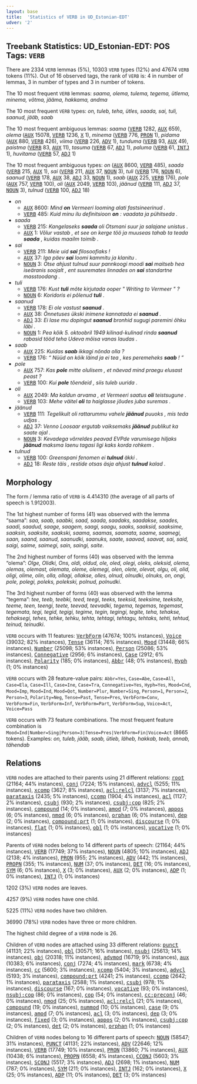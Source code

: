 ```yaml
---
layout: base
title:  'Statistics of VERB in UD_Estonian-EDT'
udver: '2'
---
```


## Treebank Statistics: UD_Estonian-EDT: POS Tags: `VERB`

There are 2334 `VERB` lemmas (5%), 10303 `VERB` types (12%) and 47674 `VERB` tokens (11%).
Out of 16 observed tags, the rank of `VERB` is: 4 in number of lemmas, 3 in number of types and 3 in number of tokens.

The 10 most frequent `VERB` lemmas: <em>saama, olema, tulema, tegema, ütlema, minema, võtma, jääma, hakkama, andma</em>

The 10 most frequent `VERB` types:  <em>on, tuleb, teha, ütles, saada, sai, tuli, saanud, jääb, saab</em>

The 10 most frequent ambiguous lemmas: <em>saama</em> (<tt><a href="et_edt-pos-VERB.html">VERB</a></tt> 1282, <tt><a href="et_edt-pos-AUX.html">AUX</a></tt> 659), <em>olema</em> (<tt><a href="et_edt-pos-AUX.html">AUX</a></tt> 15078, <tt><a href="et_edt-pos-VERB.html">VERB</a></tt> 1236, <tt><a href="et_edt-pos-X.html">X</a></tt> 1), <em>minema</em> (<tt><a href="et_edt-pos-VERB.html">VERB</a></tt> 776, <tt><a href="et_edt-pos-PRON.html">PRON</a></tt> 1), <em>pidama</em> (<tt><a href="et_edt-pos-AUX.html">AUX</a></tt> 880, <tt><a href="et_edt-pos-VERB.html">VERB</a></tt> 426), <em>viima</em> (<tt><a href="et_edt-pos-VERB.html">VERB</a></tt> 226, <tt><a href="et_edt-pos-ADV.html">ADV</a></tt> 1), <em>tunduma</em> (<tt><a href="et_edt-pos-VERB.html">VERB</a></tt> 93, <tt><a href="et_edt-pos-AUX.html">AUX</a></tt> 49), <em>paistma</em> (<tt><a href="et_edt-pos-VERB.html">VERB</a></tt> 83, <tt><a href="et_edt-pos-AUX.html">AUX</a></tt> 11), <em>tasuma</em> (<tt><a href="et_edt-pos-VERB.html">VERB</a></tt> 67, <tt><a href="et_edt-pos-ADJ.html">ADJ</a></tt> 1), <em>paluma</em> (<tt><a href="et_edt-pos-VERB.html">VERB</a></tt> 61, <tt><a href="et_edt-pos-INTJ.html">INTJ</a></tt> 1), <em>huvitama</em> (<tt><a href="et_edt-pos-VERB.html">VERB</a></tt> 57, <tt><a href="et_edt-pos-ADJ.html">ADJ</a></tt> 1)

The 10 most frequent ambiguous types:  <em>on</em> (<tt><a href="et_edt-pos-AUX.html">AUX</a></tt> 8600, <tt><a href="et_edt-pos-VERB.html">VERB</a></tt> 485), <em>saada</em> (<tt><a href="et_edt-pos-VERB.html">VERB</a></tt> 215, <tt><a href="et_edt-pos-AUX.html">AUX</a></tt> 1), <em>sai</em> (<tt><a href="et_edt-pos-VERB.html">VERB</a></tt> 211, <tt><a href="et_edt-pos-AUX.html">AUX</a></tt> 37, <tt><a href="et_edt-pos-NOUN.html">NOUN</a></tt> 3), <em>tuli</em> (<tt><a href="et_edt-pos-VERB.html">VERB</a></tt> 176, <tt><a href="et_edt-pos-NOUN.html">NOUN</a></tt> 6), <em>saanud</em> (<tt><a href="et_edt-pos-VERB.html">VERB</a></tt> 178, <tt><a href="et_edt-pos-AUX.html">AUX</a></tt> 38, <tt><a href="et_edt-pos-ADJ.html">ADJ</a></tt> 33, <tt><a href="et_edt-pos-NOUN.html">NOUN</a></tt> 1), <em>saab</em> (<tt><a href="et_edt-pos-AUX.html">AUX</a></tt> 225, <tt><a href="et_edt-pos-VERB.html">VERB</a></tt> 176), <em>pole</em> (<tt><a href="et_edt-pos-AUX.html">AUX</a></tt> 757, <tt><a href="et_edt-pos-VERB.html">VERB</a></tt> 100), <em>oli</em> (<tt><a href="et_edt-pos-AUX.html">AUX</a></tt> 2049, <tt><a href="et_edt-pos-VERB.html">VERB</a></tt> 103), <em>jäänud</em> (<tt><a href="et_edt-pos-VERB.html">VERB</a></tt> 111, <tt><a href="et_edt-pos-ADJ.html">ADJ</a></tt> 37, <tt><a href="et_edt-pos-NOUN.html">NOUN</a></tt> 3), <em>tulnud</em> (<tt><a href="et_edt-pos-VERB.html">VERB</a></tt> 100, <tt><a href="et_edt-pos-ADJ.html">ADJ</a></tt> 18)


* <em>on</em>
  * <tt><a href="et_edt-pos-AUX.html">AUX</a></tt> 8600: <em>Mind <b>on</b> Vermeeri looming alati fastsineerinud .</em>
  * <tt><a href="et_edt-pos-VERB.html">VERB</a></tt> 485: <em>Kuid minu ilu definitsioon <b>on</b> : vaadata ja pühitseda .</em>
* <em>saada</em>
  * <tt><a href="et_edt-pos-VERB.html">VERB</a></tt> 215: <em>Kangelaseks <b>saada</b> oli Otsmani suur ja salajane unistus .</em>
  * <tt><a href="et_edt-pos-AUX.html">AUX</a></tt> 1: <em>Võlur vastab , et see on kerge töö ja muuseas tahab ta teada <b>saada</b> , kuidas maailm toimib .</em>
* <em>sai</em>
  * <tt><a href="et_edt-pos-VERB.html">VERB</a></tt> 211: <em>Meie uid <b>sai</b> filosoofiaks !</em>
  * <tt><a href="et_edt-pos-AUX.html">AUX</a></tt> 37: <em>Iga päev <b>sai</b> loomi kammitu ja klanitu .</em>
  * <tt><a href="et_edt-pos-NOUN.html">NOUN</a></tt> 3: <em>Otse ahjust tulnud suur pannkoogi moodi <b>sai</b> maitseb hea iseäranis soojalt , ent suuremates linnades on <b>sai</b> standartne masstoodang .</em>
* <em>tuli</em>
  * <tt><a href="et_edt-pos-VERB.html">VERB</a></tt> 176: <em>Kust <b>tuli</b> mõte kirjutada ooper " Writing to Vermeer " ?</em>
  * <tt><a href="et_edt-pos-NOUN.html">NOUN</a></tt> 6: <em>Koridoris ei põlenud <b>tuli</b> .</em>
* <em>saanud</em>
  * <tt><a href="et_edt-pos-VERB.html">VERB</a></tt> 178: <em>Ei ole vastust <b>saanud</b> .</em>
  * <tt><a href="et_edt-pos-AUX.html">AUX</a></tt> 38: <em>Õnnetuses ükski inimene kannatada ei <b>saanud</b> .</em>
  * <tt><a href="et_edt-pos-ADJ.html">ADJ</a></tt> 33: <em>Ei lase mu dopingut <b>saanud</b> bronhid sugugi paremini õhku läbi .</em>
  * <tt><a href="et_edt-pos-NOUN.html">NOUN</a></tt> 1: <em>Pea kõik 5. oktoobril 1949 kilinad-kulinad rinda <b>saanud</b> rabasid tööd teha Udeva mõisa vanas laudas .</em>
* <em>saab</em>
  * <tt><a href="et_edt-pos-AUX.html">AUX</a></tt> 225: <em>Kuidas <b>saab</b> ikkagi nõnda olla ?</em>
  * <tt><a href="et_edt-pos-VERB.html">VERB</a></tt> 176: <em>“ Nüüd on kõik läind ja ei tea , kes peremeheks <b>saab</b> ! ”</em>
* <em>pole</em>
  * <tt><a href="et_edt-pos-AUX.html">AUX</a></tt> 757: <em>Kas <b>pole</b> mitte olulisem , et näevad mind praegu elusast peast ?</em>
  * <tt><a href="et_edt-pos-VERB.html">VERB</a></tt> 100: <em>Kui <b>pole</b> tõendeid , siis tuleb uurida .</em>
* <em>oli</em>
  * <tt><a href="et_edt-pos-AUX.html">AUX</a></tt> 2049: <em>Ma kaldun arvama , et Vermeeri saatus <b>oli</b> teistsugune .</em>
  * <tt><a href="et_edt-pos-VERB.html">VERB</a></tt> 103: <em>Mehe väitel <b>oli</b> ta haiglasse jõudes juba suremas .</em>
* <em>jäänud</em>
  * <tt><a href="et_edt-pos-VERB.html">VERB</a></tt> 111: <em>Tegelikult oli rattarummu vahele <b>jäänud</b> puuoks , mis teda udjas .</em>
  * <tt><a href="et_edt-pos-ADJ.html">ADJ</a></tt> 37: <em>Venno Loosaar ergutab vaiksemaks <b>jäänud</b> publikut ka saate ajal .</em>
  * <tt><a href="et_edt-pos-NOUN.html">NOUN</a></tt> 3: <em>Kevadega võrreldes peavad EVPde varumisega hiljaks <b>jäänud</b> maksma laenu tagasi ligi kaks korda rohkem .</em>
* <em>tulnud</em>
  * <tt><a href="et_edt-pos-VERB.html">VERB</a></tt> 100: <em>Greenspani fenomen ei <b>tulnud</b> äkki .</em>
  * <tt><a href="et_edt-pos-ADJ.html">ADJ</a></tt> 18: <em>Reste täis , restide otsas äsja ahjust <b>tulnud</b> kalad .</em>

## Morphology

The form / lemma ratio of `VERB` is 4.414310 (the average of all parts of speech is 1.912003).

The 1st highest number of forms (41) was observed with the lemma “saama”: <em>saa, saab, saabki, saad, saada, saadaks, saadakse, saades, saadi, saadud, saage, saagem, saagi, saagu, saaks, saaksid, saaksime, saaksin, saaksite, saakski, saama, saamas, saamata, saame, saamegi, saan, saand, saanud, saanudki, saanuks, saate, saavad, saavat, sai, said, saigi, saime, saimegi, sain, saingi, saite</em>.

The 2nd highest number of forms (40) was observed with the lemma “olema”: <em>Olge, Olidki, Ons, oldi, oldud, ole, oled, olegi, oleks, oleksid, olema, olemas, olemast, olemata, oleme, olemegi, olen, olete, olevat, olgu, oli, olid, oligi, olime, olin, olla, ollagi, ollakse, olles, olnud, olnudki, olnuks, on, ongi, pole, polegi, poleks, polekski, polnud, polnudki</em>.

The 3rd highest number of forms (40) was observed with the lemma “tegema”: <em>tee, teeb, teebki, teed, teegi, teeks, teeksid, teeksime, teeksite, teeme, teen, teengi, teete, teevad, teevadki, tegema, tegemas, tegemast, tegemata, tegi, tegid, tegigi, tegime, tegin, tegingi, tegite, teha, tehakse, tehaksegi, tehes, tehke, tehku, tehta, tehtagi, tehtagu, tehtaks, tehti, tehtud, teinud, teinudki</em>.

`VERB` occurs with 11 features: <tt><a href="et_edt-feat-VerbForm.html">VerbForm</a></tt> (47674; 100% instances), <tt><a href="et_edt-feat-Voice.html">Voice</a></tt> (39032; 82% instances), <tt><a href="et_edt-feat-Tense.html">Tense</a></tt> (36114; 76% instances), <tt><a href="et_edt-feat-Mood.html">Mood</a></tt> (31448; 66% instances), <tt><a href="et_edt-feat-Number.html">Number</a></tt> (25098; 53% instances), <tt><a href="et_edt-feat-Person.html">Person</a></tt> (25086; 53% instances), <tt><a href="et_edt-feat-Connegative.html">Connegative</a></tt> (2956; 6% instances), <tt><a href="et_edt-feat-Case.html">Case</a></tt> (2912; 6% instances), <tt><a href="et_edt-feat-Polarity.html">Polarity</a></tt> (185; 0% instances), <tt><a href="et_edt-feat-Abbr.html">Abbr</a></tt> (48; 0% instances), <tt><a href="et_edt-feat-Hyph.html">Hyph</a></tt> (1; 0% instances)

`VERB` occurs with 28 feature-value pairs: `Abbr=Yes`, `Case=Abe`, `Case=All`, `Case=Ela`, `Case=Ill`, `Case=Ine`, `Case=Tra`, `Connegative=Yes`, `Hyph=Yes`, `Mood=Cnd`, `Mood=Imp`, `Mood=Ind`, `Mood=Qot`, `Number=Plur`, `Number=Sing`, `Person=1`, `Person=2`, `Person=3`, `Polarity=Neg`, `Tense=Past`, `Tense=Pres`, `VerbForm=Conv`, `VerbForm=Fin`, `VerbForm=Inf`, `VerbForm=Part`, `VerbForm=Sup`, `Voice=Act`, `Voice=Pass`

`VERB` occurs with 73 feature combinations.
The most frequent feature combination is `Mood=Ind|Number=Sing|Person=3|Tense=Pres|VerbForm=Fin|Voice=Act` (8665 tokens).
Examples: <em>on, tuleb, jääb, saab, ütleb, läheb, hakkab, teeb, annab, tähendab</em>


## Relations

`VERB` nodes are attached to their parents using 21 different relations: <tt><a href="et_edt-dep-root.html">root</a></tt> (21164; 44% instances), <tt><a href="et_edt-dep-conj.html">conj</a></tt> (7224; 15% instances), <tt><a href="et_edt-dep-advcl.html">advcl</a></tt> (5255; 11% instances), <tt><a href="et_edt-dep-xcomp.html">xcomp</a></tt> (3627; 8% instances), <tt><a href="et_edt-dep-acl-relcl.html">acl:relcl</a></tt> (3137; 7% instances), <tt><a href="et_edt-dep-parataxis.html">parataxis</a></tt> (2435; 5% instances), <tt><a href="et_edt-dep-ccomp.html">ccomp</a></tt> (1904; 4% instances), <tt><a href="et_edt-dep-acl.html">acl</a></tt> (1127; 2% instances), <tt><a href="et_edt-dep-csubj.html">csubj</a></tt> (930; 2% instances), <tt><a href="et_edt-dep-csubj-cop.html">csubj:cop</a></tt> (825; 2% instances), <tt><a href="et_edt-dep-compound.html">compound</a></tt> (14; 0% instances), <tt><a href="et_edt-dep-amod.html">amod</a></tt> (7; 0% instances), <tt><a href="et_edt-dep-appos.html">appos</a></tt> (6; 0% instances), <tt><a href="et_edt-dep-nmod.html">nmod</a></tt> (6; 0% instances), <tt><a href="et_edt-dep-orphan.html">orphan</a></tt> (6; 0% instances), <tt><a href="et_edt-dep-dep.html">dep</a></tt> (2; 0% instances), <tt><a href="et_edt-dep-compound-prt.html">compound:prt</a></tt> (1; 0% instances), <tt><a href="et_edt-dep-discourse.html">discourse</a></tt> (1; 0% instances), <tt><a href="et_edt-dep-flat.html">flat</a></tt> (1; 0% instances), <tt><a href="et_edt-dep-obl.html">obl</a></tt> (1; 0% instances), <tt><a href="et_edt-dep-vocative.html">vocative</a></tt> (1; 0% instances)

Parents of `VERB` nodes belong to 14 different parts of speech:  (21164; 44% instances), <tt><a href="et_edt-pos-VERB.html">VERB</a></tt> (17749; 37% instances), <tt><a href="et_edt-pos-NOUN.html">NOUN</a></tt> (4805; 10% instances), <tt><a href="et_edt-pos-ADJ.html">ADJ</a></tt> (2138; 4% instances), <tt><a href="et_edt-pos-PRON.html">PRON</a></tt> (955; 2% instances), <tt><a href="et_edt-pos-ADV.html">ADV</a></tt> (442; 1% instances), <tt><a href="et_edt-pos-PROPN.html">PROPN</a></tt> (355; 1% instances), <tt><a href="et_edt-pos-NUM.html">NUM</a></tt> (37; 0% instances), <tt><a href="et_edt-pos-DET.html">DET</a></tt> (16; 0% instances), <tt><a href="et_edt-pos-SYM.html">SYM</a></tt> (6; 0% instances), <tt><a href="et_edt-pos-X.html">X</a></tt> (3; 0% instances), <tt><a href="et_edt-pos-AUX.html">AUX</a></tt> (2; 0% instances), <tt><a href="et_edt-pos-ADP.html">ADP</a></tt> (1; 0% instances), <tt><a href="et_edt-pos-INTJ.html">INTJ</a></tt> (1; 0% instances)

1202 (3%) `VERB` nodes are leaves.

4257 (9%) `VERB` nodes have one child.

5225 (11%) `VERB` nodes have two children.

36990 (78%) `VERB` nodes have three or more children.

The highest child degree of a `VERB` node is 26.

Children of `VERB` nodes are attached using 33 different relations: <tt><a href="et_edt-dep-punct.html">punct</a></tt> (41131; 22% instances), <tt><a href="et_edt-dep-obl.html">obl</a></tt> (30571; 16% instances), <tt><a href="et_edt-dep-nsubj.html">nsubj</a></tt> (25613; 14% instances), <tt><a href="et_edt-dep-obj.html">obj</a></tt> (20318; 11% instances), <tt><a href="et_edt-dep-advmod.html">advmod</a></tt> (16719; 9% instances), <tt><a href="et_edt-dep-aux.html">aux</a></tt> (10383; 6% instances), <tt><a href="et_edt-dep-conj.html">conj</a></tt> (7274; 4% instances), <tt><a href="et_edt-dep-mark.html">mark</a></tt> (6738; 4% instances), <tt><a href="et_edt-dep-cc.html">cc</a></tt> (5600; 3% instances), <tt><a href="et_edt-dep-xcomp.html">xcomp</a></tt> (5404; 3% instances), <tt><a href="et_edt-dep-advcl.html">advcl</a></tt> (5193; 3% instances), <tt><a href="et_edt-dep-compound-prt.html">compound:prt</a></tt> (4241; 2% instances), <tt><a href="et_edt-dep-ccomp.html">ccomp</a></tt> (2642; 1% instances), <tt><a href="et_edt-dep-parataxis.html">parataxis</a></tt> (2588; 1% instances), <tt><a href="et_edt-dep-csubj.html">csubj</a></tt> (978; 1% instances), <tt><a href="et_edt-dep-discourse.html">discourse</a></tt> (167; 0% instances), <tt><a href="et_edt-dep-vocative.html">vocative</a></tt> (93; 0% instances), <tt><a href="et_edt-dep-nsubj-cop.html">nsubj:cop</a></tt> (86; 0% instances), <tt><a href="et_edt-dep-cop.html">cop</a></tt> (54; 0% instances), <tt><a href="et_edt-dep-cc-preconj.html">cc:preconj</a></tt> (46; 0% instances), <tt><a href="et_edt-dep-nmod.html">nmod</a></tt> (25; 0% instances), <tt><a href="et_edt-dep-acl-relcl.html">acl:relcl</a></tt> (21; 0% instances), <tt><a href="et_edt-dep-compound.html">compound</a></tt> (19; 0% instances), <tt><a href="et_edt-dep-nummod.html">nummod</a></tt> (10; 0% instances), <tt><a href="et_edt-dep-case.html">case</a></tt> (9; 0% instances), <tt><a href="et_edt-dep-amod.html">amod</a></tt> (7; 0% instances), <tt><a href="et_edt-dep-acl.html">acl</a></tt> (3; 0% instances), <tt><a href="et_edt-dep-dep.html">dep</a></tt> (3; 0% instances), <tt><a href="et_edt-dep-fixed.html">fixed</a></tt> (3; 0% instances), <tt><a href="et_edt-dep-appos.html">appos</a></tt> (2; 0% instances), <tt><a href="et_edt-dep-csubj-cop.html">csubj:cop</a></tt> (2; 0% instances), <tt><a href="et_edt-dep-det.html">det</a></tt> (2; 0% instances), <tt><a href="et_edt-dep-orphan.html">orphan</a></tt> (1; 0% instances)

Children of `VERB` nodes belong to 16 different parts of speech: <tt><a href="et_edt-pos-NOUN.html">NOUN</a></tt> (58547; 31% instances), <tt><a href="et_edt-pos-PUNCT.html">PUNCT</a></tt> (41131; 22% instances), <tt><a href="et_edt-pos-ADV.html">ADV</a></tt> (22646; 12% instances), <tt><a href="et_edt-pos-VERB.html">VERB</a></tt> (17749; 10% instances), <tt><a href="et_edt-pos-PRON.html">PRON</a></tt> (13860; 7% instances), <tt><a href="et_edt-pos-AUX.html">AUX</a></tt> (10438; 6% instances), <tt><a href="et_edt-pos-PROPN.html">PROPN</a></tt> (6558; 4% instances), <tt><a href="et_edt-pos-CCONJ.html">CCONJ</a></tt> (5603; 3% instances), <tt><a href="et_edt-pos-SCONJ.html">SCONJ</a></tt> (5517; 3% instances), <tt><a href="et_edt-pos-ADJ.html">ADJ</a></tt> (2698; 1% instances), <tt><a href="et_edt-pos-NUM.html">NUM</a></tt> (787; 0% instances), <tt><a href="et_edt-pos-SYM.html">SYM</a></tt> (211; 0% instances), <tt><a href="et_edt-pos-INTJ.html">INTJ</a></tt> (162; 0% instances), <tt><a href="et_edt-pos-X.html">X</a></tt> (25; 0% instances), <tt><a href="et_edt-pos-ADP.html">ADP</a></tt> (11; 0% instances), <tt><a href="et_edt-pos-DET.html">DET</a></tt> (3; 0% instances)

